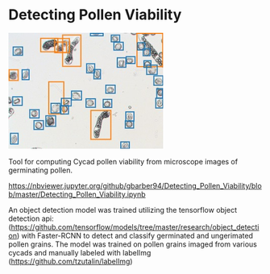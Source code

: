 # Detecting Pollen Viability

![](results/195_01_01_bbox.jpg)

Tool for computing Cycad pollen viability from microscope images of germinating pollen. 

https://nbviewer.jupyter.org/github/gbarber94/Detecting_Pollen_Viability/blob/master/Detecting_Pollen_Viability.ipynb

An object detection model was trained utilizing the tensorflow object detection api: (https://github.com/tensorflow/models/tree/master/research/object_detection) with Faster-RCNN to detect and classify 
germinated and ungerimated pollen grains. The model was trained on pollen grains imaged from various cycads 
and manually labeled with labelImg (https://github.com/tzutalin/labelImg)
